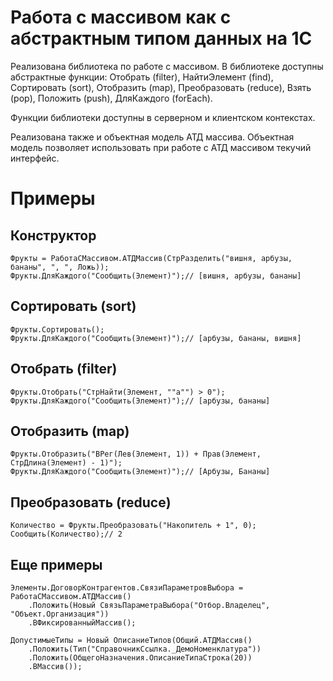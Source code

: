 # Работа с массивом как с абстрактным типом данных на 1С

Реализована библиотека по работе с массивом. В библиотеке доступны абстрактные функции: Отобрать (filter), НайтиЭлемент (find), Сортировать (sort), Отобразить (map), Преобразовать (reduce), Взять (pop), Положить (push), ДляКаждого (forEach).

Функции библиотеки доступны в серверном и клиентском контекстах.

Реализована также и объектная модель АТД массива. Объектная модель позволяет использовать при работе с АТД массивом текучий интерфейс.

# Примеры

## Конструктор

	Фрукты = РаботаСМассивом.АТДМассив(СтрРазделить("вишня, арбузы, бананы", ", ", Ложь));
	Фрукты.ДляКаждого("Сообщить(Элемент)");// [вишня, арбузы, бананы]

## Сортировать (sort)

	Фрукты.Сортировать();
	Фрукты.ДляКаждого("Сообщить(Элемент)");// [арбузы, бананы, вишня]

## Отобрать (filter)

	Фрукты.Отобрать("СтрНайти(Элемент, ""а"") > 0");
	Фрукты.ДляКаждого("Сообщить(Элемент)");// [арбузы, бананы]

## Отобразить (map)

	Фрукты.Отобразить("ВРег(Лев(Элемент, 1)) + Прав(Элемент, СтрДлина(Элемент) - 1)");
	Фрукты.ДляКаждого("Сообщить(Элемент)");// [Арбузы, Бананы]

## Преобразовать (reduce)

	Количество = Фрукты.Преобразовать("Накопитель + 1", 0);
	Сообщить(Количество);// 2

## Еще примеры

	Элементы.ДоговорКонтрагентов.СвязиПараметровВыбора = РаботаСМассивом.АТДМассив()
		.Положить(Новый СвязьПараметраВыбора("Отбор.Владелец", "Объект.Организация"))
		.ВФиксированныйМассив();

	ДопустимыеТипы = Новый ОписаниеТипов(Общий.АТДМассив()
		.Положить(Тип("СправочникСсылка._ДемоНоменклатура"))
		.Положить(ОбщегоНазначения.ОписаниеТипаСтрока(20))
		.ВМассив());
